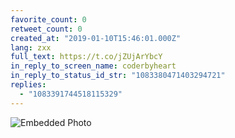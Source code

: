 ```yaml
---
favorite_count: 0
retweet_count: 0
created_at: "2019-01-10T15:46:01.000Z"
lang: zxx
full_text: https://t.co/jZUjArYbcY
in_reply_to_screen_name: coderbyheart
in_reply_to_status_id_str: "1083380471403294721"
replies:
  - "1083391744518115329"
---
```


![Embedded Photo](https://twitter-media-coderbyheart.s3.eu-north-1.amazonaws.com/1083389508475850753-Dwj5ALUXcAAP3Bq.jpg)
